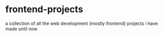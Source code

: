 # frontend-projects
a collection of all the web development (mostly frontend) projects i have made until now 
